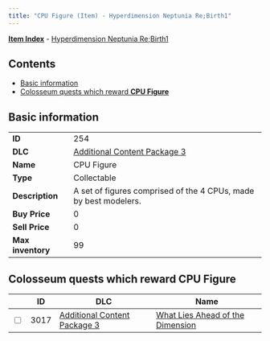 ```yaml
---
title: "CPU Figure (Item) - Hyperdimension Neptunia Re;Birth1"
---
```


[**Item Index**](/neptunia/rb1/item/index.html) - [Hyperdimension Neptunia Re;Birth1](/neptunia/rb1)

## Contents

- [Basic information](#basic-information)
- [Colosseum quests which reward **CPU Figure**](#colosseum-quests-which-reward-cpu-figure)

## Basic information

|   |   |
| -- | -- |
| **ID** | 254 |
| **DLC** | [Additional Content Package 3](/neptunia/rb1/dlc/12-pack3.html) |
| **Name** | CPU Figure |
| **Type** | Collectable |
| **Description** | A set of figures comprised of the 4 CPUs, made by best modelers. |
| **Buy Price** | 0 |
| **Sell Price** | 0 |
| **Max inventory** | 99 |

## Colosseum quests which reward **CPU Figure**

|    | ID | DLC | Name |
| -- | -- | --- | ---- |
| <input type="checkbox" id="rb1-colosseum-12-3017" class="trackbox" /> | 3017 | [Additional Content Package 3](/neptunia/rb1/dlc/12-pack3.html) | [What Lies Ahead of the Dimension](/neptunia/rb1/colosseum/12-3017-what-lies-ahead-of-the-dimension.html) |